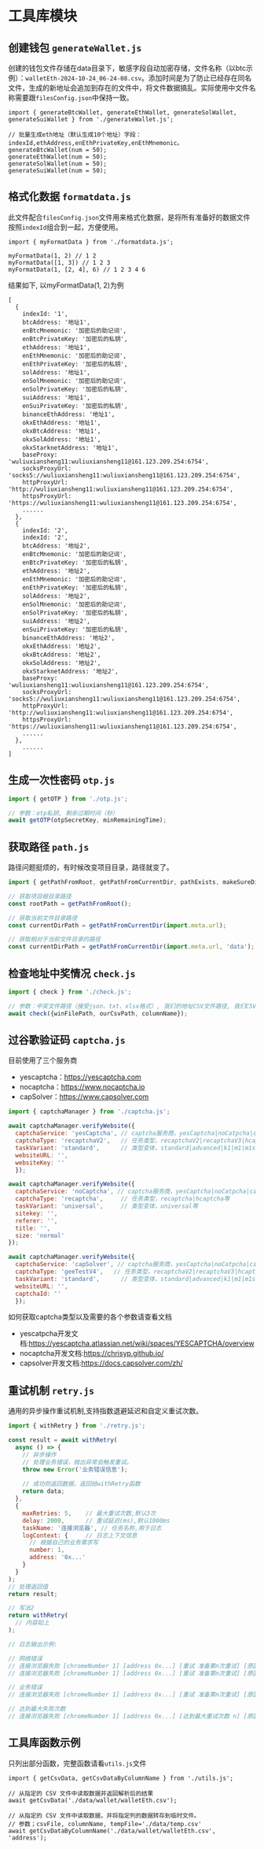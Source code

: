 # 工具库模块

## 创建钱包 `generateWallet.js`

创建的钱包文件存储在data目录下，敏感字段自动加密存储，文件名称（以btc示例）：`walletEth-2024-10-24_06-24-08.csv`。添加时间是为了防止已经存在同名文件，生成的新地址会追加到存在的文件中，将文件数据搞乱。实际使用中文件名称需要跟`filesConfig.json`中保持一致。

```
import { generateBtcWallet, generateEthWallet, generateSolWallet, generateSuiWallet } from './generateWallet.js';

// 批量生成eth地址（默认生成10个地址）字段：indexId,ethAddress,enEthPrivateKey,enEthMnemonic。
generateBtcWallet(num = 50);
generateEthWallet(num = 50);
generateSolWallet(num = 50);
generateSuiWallet(num = 50);
```

## 格式化数据 `formatdata.js`

此文件配合`filesConfig.json`文件用来格式化数据，是将所有准备好的数据文件按照`indexId`组合到一起，方便使用。

```
import { myFormatData } from './formatdata.js';

myFormatData(1, 2) // 1 2
myFormatData([1, 3]) // 1 2 3
myFormatData(1, [2, 4], 6) // 1 2 3 4 6
```

结果如下, 以myFormatData(1, 2)为例
```
[
  {
    indexId: '1',
    btcAddress: '地址1',
    enBtcMnemonic: '加密后的助记词',
    enBtcPrivateKey: '加密后的私钥',
    ethAddress: '地址1',
    enEthMnemonic: '加密后的助记词',
    enEthPrivateKey: '加密后的私钥',
    solAddress: '地址1',
    enSolMnemonic: '加密后的助记词',
    enSolPrivateKey: '加密后的私钥',
    suiAddress: '地址1',
    enSuiPrivateKey: '加密后的私钥',
    binanceEthAddress: '地址1',
    okxEthAddress: '地址1',
    okxBtcAddress: '地址1',
    okxSolAddress: '地址1',
    okxStarknetAddress: '地址1',
    baseProxy: 'wuliuxiansheng11:wuliuxiansheng11@161.123.209.254:6754',
    socksProxyUrl: 'socks5://wuliuxiansheng11:wuliuxiansheng11@161.123.209.254:6754',
    httpProxyUrl: 'http://wuliuxiansheng11:wuliuxiansheng11@161.123.209.254:6754',
    httpsProxyUrl: 'https://wuliuxiansheng11:wuliuxiansheng11@161.123.209.254:6754',
    ......
  },
  {
    indexId: '2',
    indexId: '2',
    btcAddress: '地址2',
    enBtcMnemonic: '加密后的助记词',
    enBtcPrivateKey: '加密后的私钥',
    ethAddress: '地址2',
    enEthMnemonic: '加密后的助记词',
    enEthPrivateKey: '加密后的私钥',
    solAddress: '地址2',
    enSolMnemonic: '加密后的助记词',
    enSolPrivateKey: '加密后的私钥',
    suiAddress: '地址2',
    enSuiPrivateKey: '加密后的私钥',
    binanceEthAddress: '地址2',
    okxEthAddress: '地址2',
    okxBtcAddress: '地址2',
    okxSolAddress: '地址2',
    okxStarknetAddress: '地址2',
    baseProxy: 'wuliuxiansheng11:wuliuxiansheng11@161.123.209.254:6754',
    socksProxyUrl: 'socks5://wuliuxiansheng11:wuliuxiansheng11@161.123.209.254:6754',
    httpProxyUrl: 'http://wuliuxiansheng11:wuliuxiansheng11@161.123.209.254:6754',
    httpsProxyUrl: 'https://wuliuxiansheng11:wuliuxiansheng11@161.123.209.254:6754',
    ......
  },
    ......
]
```

## 生成一次性密码 `otp.js`

```js
import { getOTP } from './otp.js';

// 参数：otp私钥, 剩余过期时间（秒）
await getOTP(otpSecretKey, minRemainingTime);
```

## 获取路径 `path.js`

路径问题挺烦的，有时候改变项目目录，路径就变了。

```js
import { getPathFromRoot, getPathFromCurrentDir, pathExists, makeSureDirExists } from './path.js';

// 获取项目根目录路径
const rootPath = getPathFromRoot();

// 获取当前文件目录路径
const currentDirPath = getPathFromCurrentDir(import.meta.url);

// 获取相对于当前文件目录的路径
const currentDirPath = getPathFromCurrentDir(import.meta.url, 'data');

```

## 检查地址中奖情况 `check.js`

```js
import { check } from './check.js';

// 参数：中奖文件路径（接受json、txt、xlsx格式）, 我们的地址CSV文件路径, 我们CSV文件中的地址列名
await check({winFilePath, ourCsvPath, columnName});
```

## 过谷歌验证码 `captcha.js`

目前使用了三个服务商
- yescaptcha：https://yescaptcha.com
- nocaptcha：https://www.nocaptcha.io
- capSolver：https://www.capsolver.com

```js
import { captchaManager } from './captcha.js';

await captchaManager.verifyWebsite({
  captchaService: 'yesCaptcha', // captcha服务商，yesCaptcha|noCatpcha|capsolver等
  captchaType: 'recaptchaV2',   // 任务类型，recaptchaV2|recaptchaV3|hcaptcha等
  taskVariant: 'standard',      // 类型变体，standard|advanced|k1|m1|m1s7|m1s9等
  websiteURL: '',
  websiteKey: ''
  });

await captchaManager.verifyWebsite({
  captchaService: 'noCaptcha', // captcha服务商，yesCaptcha|noCatpcha|capsolver等
  captchaType: 'recaptcha',     // 任务类型，recaptcha|hcaptcha等
  taskVariant: 'universal',     // 类型变体，universal等
  sitekey: '',
  referer: '',
  title: '',
  size: 'normal'
});

await captchaManager.verifyWebsite({
  captchaService: 'capSolver', // captcha服务商，yesCaptcha|noCatpcha|capsolver等
  captchaType: 'geeTestV4',   // 任务类型，recaptchaV2|recaptchaV3|hcaptcha|geeTestV3|geeTestV4等
  taskVariant: 'standard',      // 类型变体，standard|advanced|k1|m1|m1s7|m1s9等
  websiteURL: '',
  captchaId: ''
  });
```

如何获取captcha类型以及需要的各个参数请查看文档
- yescatpcha开发文档:https://yescaptcha.atlassian.net/wiki/spaces/YESCAPTCHA/overview
- nocaptcha开发文档:https://chrisyp.github.io/
- capsolver开发文档:https://docs.capsolver.com/zh/

## 重试机制 `retry.js`

通用的异步操作重试机制,支持指数退避延迟和自定义重试次数。

```js
import { withRetry } from './retry.js';

const result = await withRetry(
  async () => {
    // 异步操作
    // 处理业务错误，抛出异常会触发重试。
    throw new Error('业务错误信息');
    
    // 成功则返回数据，返回给withRetry函数
    return data;
  },
  {
    maxRetries: 5,    // 最大重试次数,默认3次
    delay: 2000,      // 重试延迟(ms),默认1000ms
    taskName: '连接浏览器', // 任务名称,用于日志
    logContext: {     // 日志上下文信息
      // 根据自己的业务需求写
      number: 1,
      address: '0x...'
    }
  }
);
// 处理返回值
return result;

// 写法2
return withRetry(
  // 内容如上
);

// 日志输出示例:

// 网络错误
// 连接浏览器失败 [chromeNumber 1] [address 0x...] [重试 准备第n次重试] [原因 连接被拒绝，目标服务未启动或端口未开启]
// 连接浏览器失败 [chromeNumber 1] [address 0x...] [重试 准备第n次重试] [原因 连接超时]

// 业务错误
// 连接浏览器失败 [chromeNumber 1] [address 0x...] [重试 准备第n次重试] [原因 业务错误信息]

// 达到最大失败次数
// 连接浏览器失败 [chromeNumber 1] [address 0x...] [达到最大重试次数 n] [原因 ...]
```

## 工具库函数示例

只列出部分函数，完整函数请看`utils.js`文件

```
import { getCsvData, getCsvDataByColumnName } from './utils.js';

// 从指定的 CSV 文件中读取数据并返回解析后的结果
await getCsvData('./data/wallet/walletEth.csv');

// 从指定的 CSV 文件中读取数据，并将指定列的数据转存到临时文件。
// 参数；csvFile, columnName, tempFile='./data/temp.csv'
await getCsvDataByColumnName('./data/wallet/walletEth.csv', 'address');
```